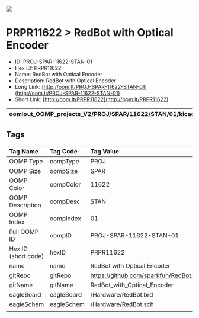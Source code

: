 


  
![][im]
# PRPR11622 > RedBot with Optical Encoder

- ID: PROJ-SPAR-11622-STAN-01
- Hex ID: PRPR11622
- Name: RedBot with Optical Encoder
- Description: RedBot with Optical Encoder
- Long Link: [http://oom.lt/PROJ-SPAR-11622-STAN-01](http://oom.lt/PROJ-SPAR-11622-STAN-01)
- Short Link: [http://oom.lt/PRPR11622](http://oom.lt/PRPR11622)
  

|oomlout_OOMP_projects_V2/PROJ/SPAR/11622/STAN/01/kicadPcb3dFront.png|oomlout_OOMP_projects_V2/PROJ/SPAR/11622/STAN/01/kicadPcb3dBack.png|oomlout_OOMP_projects_V2/PROJ/SPAR/11622/STAN/01/kicadPcb3d.png||
| :---: | :---: | :---: | :---: |

## Tags
  

|Tag Name|Tag Code|Tag Value|
| :--- | :--- | :--- |
|OOMP Type|oompType|PROJ|
|OOMP Size|oompSize|SPAR|
|OOMP Color|oompColor|11622|
|OOMP Description|oompDesc|STAN|
|OOMP Index|oompIndex|01|
|Full OOMP ID|oompID|PROJ-SPAR-11622-STAN-01|
|Hex ID (short code)|hexID|PRPR11622|
|name|name|RedBot with Optical Encoder|
|gitRepo|gitRepo|https://github.com/sparkfun/RedBot_with_Optical_Encoder|
|gitName|gitName|RedBot_with_Optical_Encoder|
|eagleBoard|eagleBoard|/Hardware/RedBot.brd|
|eagleSchem|eagleSchem|/Hardware/RedBot.sch|
||||



[im]: PROJ/SPAR/11622/STAN/01/kicadPcb3d_450.png
